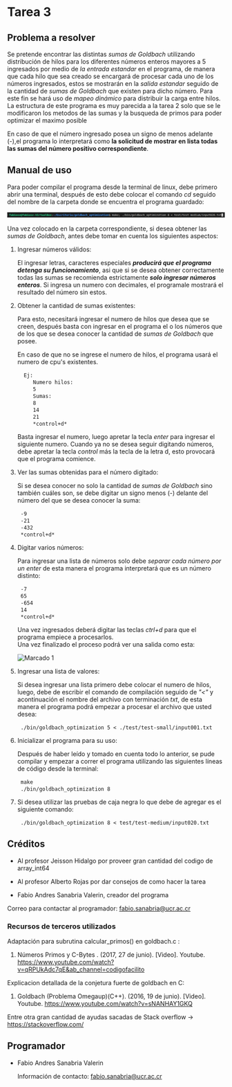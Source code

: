 [comment]: <> (Goldbach_pthread readme v1.4 Fabio Sanabria Valerin <fabio.sanabria@ucr.ac.cr>)

# Tarea 3

## Problema a resolver  

Se pretende encontrar las distintas *sumas de Goldbach* utilizando distribución de hilos para los diferentes números enteros mayores a 5 ingresados por medio de *la entrada estandar* en el programa, de manera que cada hilo que sea creado se encargará de procesar cada uno de los números ingresados, estos se mostrarán en la *salida estandar* seguido de la cantidad de *sumas de Goldbach* que existen para dicho número. 
Para este fin se hará uso de *mapeo dinámico* para distribuir la carga entre hilos. La estructura de este programa es muy parecida a la tarea 2 solo que se le modificaron los metodos de las sumas y la busqueda de primos para poder optimizar el maximo posible

En caso de que el número ingresado posea un signo de menos adelante (-),el programa lo interpretará como **la solicitud de mostrar en lista todas las sumas del número positivo correspondiente**.

## Manual de uso  

Para poder compilar el programa desde la terminal de linux, debe primero abrir una terminal, después de esto debe colocar el comando *cd* seguido del nombre de la carpeta donde se encuentra el programa guardado:  

![Marcado 1](./images/compilar_goldbach.png)

Una vez colocado en la carpeta correspondiente, si desea obtener las *sumas de Goldbach*, antes debe tomar en cuenta los siguientes aspectos:

1. Ingresar números válidos:  

    El ingresar letras, caracteres especiales ***producirá que el programa detenga su funcionamiento***, asi que si se desea obtener correctamente todas las sumas se recomienda estrictamente ***solo ingresar números enteros***.
    Si ingresa un numero con decimales, el programale mostrará el resultado del número sin estos.

2. Obtener la cantidad de sumas existentes:  

    Para esto, necesitará ingresar el numero de hilos que desea que se creen, después basta con ingresar en el programa el o los números que de los que se desea conocer la cantidad de *sumas de Goldbach* que posee.  

    En caso de que no se ingrese el numero de hilos, el programa usará el numero de cpu's existentes.  

         Ej:  
            Numero hilos:
            5
            Sumas: 
            8  
            14  
            21  
            *control+d*  

    Basta ingresar el numero, luego apretar la tecla *enter* para ingresar el siguiente numero. Cuando ya no se desea seguir digitando números, debe apretar la tecla *control* más la tecla de la letra d, esto provocará que el programa comience.

3. Ver las sumas obtenidas para el número digitado:

    Si se desea conocer no solo la cantidad de *sumas de Goldbach* sino también cuáles son, se debe digitar un signo menos (-) delante del número del que se desea conocer la suma:

        -9
        -21
        -432
        *control+d*  

4. Digitar varios números:

    Para ingresar una lista de números solo debe *separar cada número por un enter*  de esta manera el programa interpretará que es un número distinto:  

        -7
        65
        -654
        14
        *control+d*  

    Una vez ingresados deberá digitar las teclas *ctrl+d* para que el programa empiece a procesarlos.  
    Una vez finalizado el proceso podrá ver una salida como esta:  

    ![Marcado 1](/images/salida_programa.jpg)

5. Ingresar una lista de valores:

    Si desea ingresar una lista primero debe colocar el numero de hilos, luego, debe de escribir el comando de compilación seguido de *"<"* y acontinuación el nombre del archivo con terminación *txt*, de esta manera el programa podrá empezar a procesar el archivo que usted desea:

        ./bin/goldbach_optimization 5 < ./test/test-small/input001.txt

6. Inicializar el programa para su uso:

    Después de haber leído y tomado en cuenta todo lo anterior, se pude compilar y empezar a correr el programa utilizando las siguientes líneas de código desde la terminal:

        make
        ./bin/goldbach_optimization 8

7. Si desea utilizar las pruebas de caja negra lo que debe de agregar es el siguiente comando:
        
        ./bin/goldbach_optimization 8 < test/test-medium/input020.txt

## Créditos 

- Al profesor Jeisson Hidalgo por proveer gran cantidad del codigo de array_int64

- Al profesor Alberto Rojas por dar consejos de como hacer la tarea

- Fabio Andres Sanabria Valerin, creador del programa

Correo para contactar al programador: fabio.sanabria@ucr.ac.cr

### Recursos de terceros utilizados

Adaptación para subrutina calcular_primos() en goldbach.c :  

1. Números Primos y C-Bytes . (2017, 27 de junio). [Video]. Youtube. https://www.youtube.com/watch?v=qRPUkAdc7qE&ab_channel=codigofacilito

Explicacion detallada de la conjetura fuerte de goldbach en C:

1. Goldbach (Problema Omegaup)(C++). (2016, 19 de junio). [Video]. Youtube. https://www.youtube.com/watch?v=sNANHAY1GKQ

Entre otra gran cantidad de ayudas sacadas de Stack overflow -> https://stackoverflow.com/

## Programador

- Fabio Andres Sanabria Valerin  

    Información de contacto: fabio.sanabria@ucr.ac.cr   